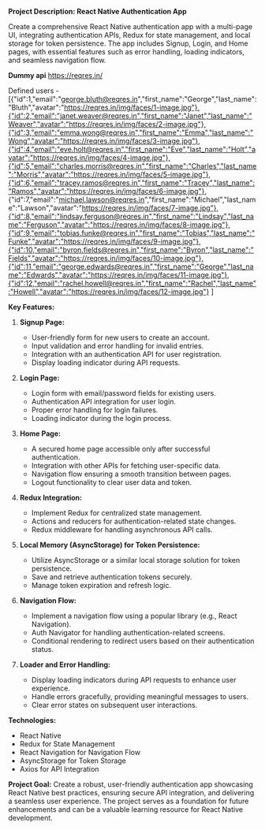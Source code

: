 **Project Description: React Native Authentication App**

Create a comprehensive React Native authentication app with a multi-page UI, integrating authentication APIs, Redux for state management, and local storage for token persistence. The app includes Signup, Login, and Home pages, with essential features such as error handling, loading indicators, and seamless navigation flow.

**Dummy api**
https://reqres.in/

Defined users -
[{"id":1,"email":"george.bluth@reqres.in","first_name":"George","last_name":"Bluth","avatar":"https://reqres.in/img/faces/1-image.jpg"},{"id":2,"email":"janet.weaver@reqres.in","first_name":"Janet","last_name":"Weaver","avatar":"https://reqres.in/img/faces/2-image.jpg"},{"id":3,"email":"emma.wong@reqres.in","first_name":"Emma","last_name":"Wong","avatar":"https://reqres.in/img/faces/3-image.jpg"},{"id":4,"email":"eve.holt@reqres.in","first_name":"Eve","last_name":"Holt","avatar":"https://reqres.in/img/faces/4-image.jpg"},{"id":5,"email":"charles.morris@reqres.in","first_name":"Charles","last_name":"Morris","avatar":"https://reqres.in/img/faces/5-image.jpg"},{"id":6,"email":"tracey.ramos@reqres.in","first_name":"Tracey","last_name":"Ramos","avatar":"https://reqres.in/img/faces/6-image.jpg"},
{"id":7,"email":"michael.lawson@reqres.in","first_name":"Michael","last_name":"Lawson","avatar":"https://reqres.in/img/faces/7-image.jpg"},{"id":8,"email":"lindsay.ferguson@reqres.in","first_name":"Lindsay","last_name":"Ferguson","avatar":"https://reqres.in/img/faces/8-image.jpg"},{"id":9,"email":"tobias.funke@reqres.in","first_name":"Tobias","last_name":"Funke","avatar":"https://reqres.in/img/faces/9-image.jpg"},{"id":10,"email":"byron.fields@reqres.in","first_name":"Byron","last_name":"Fields","avatar":"https://reqres.in/img/faces/10-image.jpg"},{"id":11,"email":"george.edwards@reqres.in","first_name":"George","last_name":"Edwards","avatar":"https://reqres.in/img/faces/11-image.jpg"},{"id":12,"email":"rachel.howell@reqres.in","first_name":"Rachel","last_name":"Howell","avatar":"https://reqres.in/img/faces/12-image.jpg"}
]

**Key Features:**
1. **Signup Page:**
   - User-friendly form for new users to create an account.
   - Input validation and error handling for invalid entries.
   - Integration with an authentication API for user registration.
   - Display loading indicator during API requests.

2. **Login Page:**
   - Login form with email/password fields for existing users.
   - Authentication API integration for user login.
   - Proper error handling for login failures.
   - Loading indicator during the login process.

3. **Home Page:**
   - A secured home page accessible only after successful authentication.
   - Integration with other APIs for fetching user-specific data.
   - Navigation flow ensuring a smooth transition between pages.
   - Logout functionality to clear user data and token.

4. **Redux Integration:**
   - Implement Redux for centralized state management.
   - Actions and reducers for authentication-related state changes.
   - Redux middleware for handling asynchronous API calls.

5. **Local Memory (AsyncStorage) for Token Persistence:**
   - Utilize AsyncStorage or a similar local storage solution for token persistence.
   - Save and retrieve authentication tokens securely.
   - Manage token expiration and refresh logic.

6. **Navigation Flow:**
   - Implement a navigation flow using a popular library (e.g., React Navigation).
   - Auth Navigator for handling authentication-related screens.
   - Conditional rendering to redirect users based on their authentication status.

7. **Loader and Error Handling:**
   - Display loading indicators during API requests to enhance user experience.
   - Handle errors gracefully, providing meaningful messages to users.
   - Clear error states on subsequent user interactions.

**Technologies:**
- React Native
- Redux for State Management
- React Navigation for Navigation Flow
- AsyncStorage for Token Storage
- Axios for API Integration

**Project Goal:**
Create a robust, user-friendly authentication app showcasing React Native best practices, ensuring secure API integration, and delivering a seamless user experience. The project serves as a foundation for future enhancements and can be a valuable learning resource for React Native development.
